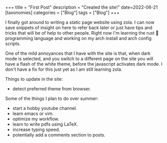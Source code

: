 +++
title = "First Post"
description = "Created the site!"
date=2022-06-21
[taxonomies] 
categories = ["Blog"]
tags = ["Blog"] 
+++

I finally got around to writing a static page website using zola. I can now save snippets of insight on here to refer back later or
just have tips and tricks that will be of help to other people. Right now I'm learning the rust 🦀 programming language and working 
on my arch install and arch config scripts.

One of the mild annoyances that I have with the site is that, when dark mode is selected, and you switch to a different page on the site
you will have a flash of the white theme, before the javascript activates dark mode. I don't have a fix for this just yet as I am still learning zola.

Things to update in the site:
- detect preferred theme from browser.

Some of the things I plan to do over summer: 
- start a hobby youtube channel.
- learn emacs or vim.
- optimize my workflow.
- learn to write pdfs using LaTeX.
- increase typing speed.
- potentially add a comments section to posts.